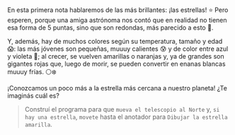 <gs-attire attire-url="https://raw.githubusercontent.com/MumukiProject/mumuki-guia-gobstones-practica-integradora-primaria/master/assets/attires/config_1551118449399.json"></gs-attire>

<gs-toolbox toolbox-url="https://raw.githubusercontent.com/MumukiProject/mumuki-guia-gobstones-repeticion-condicional-ii-kids/master/assets/toolbox.xml">
</gs-toolbox>

En esta primera nota hablaremos de las más brillantes: ¡las estrellas! :star: Pero esperen, porque una amiga astrónoma nos contó que en realidad no tienen esa forma de 5 puntas, sino que son redondas, más parecido a esto :red_circle:. 

Y, además, hay de muchos colores según su temperatura, tamaño y edad :scream:: las más jóvenes son pequeñas, muuuy calientes :cold_sweat: y de color entre azul y violeta :large_blue_circle:; al crecer, se vuelven amarillas o naranjas y, ya de grandes son gigantes rojas que, luego de morir, se pueden convertir en enanas blancas muuuy frías. :white_circle::snowflake:

¡Conozcamos un poco más a la estrella más cercana a nuestro planeta! ¿Te imaginás cuál es?

> Construí el programa para que  `mueva el telescopio al Norte` y, `si hay una estrella`, `movete` hasta el anotador para `Dibujar la estrella amarilla`. 
